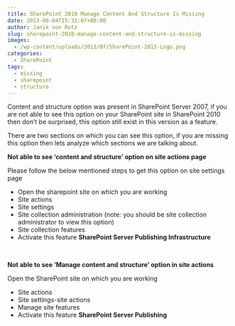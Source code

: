 ```yaml
---
title: SharePoint 2010 Manage Content And Structure Is Missing
date: 2013-09-04T15:31:07+00:00
author: Janik von Rotz
slug: sharepoint-2010-manage-content-and-structure-is-missing
images:
  - /wp-content/uploads/2013/07/SharePoint-2013-Logo.png
categories:
  - SharePoint
tags:
  - missing
  - sharepoint
  - structure
---
```

Content and structure option was present in SharePoint Server 2007, if you are not able to see this option on your SharePoint site in SharePoint 2010 then don’t be surprised, this option still exist in this version as a feature.

There are two sections on which you can see this option, if you are missing this option then lets analyze which sections we are talking about.

<!--more-->

<strong>Not able to see ‘content and structure’ option on site actions page</strong>

Please follow the below mentioned steps to get this option on site settings page

<ul>
    <li>Open the sharepoint site on which you are working</li>
    <li>Site actions</li>
    <li>Site settings</li>
    <li>Site collection administration (note: you should be site collection administrator to view this option)</li>
    <li>Site collection features</li>
    <li>Activate this feature <strong>SharePoint Server Publishing Infrastructure</strong></li>
</ul>

&nbsp;

<strong>Not able to see ‘Manage content and structure’ option in site actions</strong>

Open the SharePoint site on which you are working

<ul>
    <li>Site actions</li>
    <li>Site settings-site actions</li>
    <li>Manage site features</li>
    <li>Activate this feature <strong>SharePoint Server Publishing</strong></li>
</ul>

&nbsp;